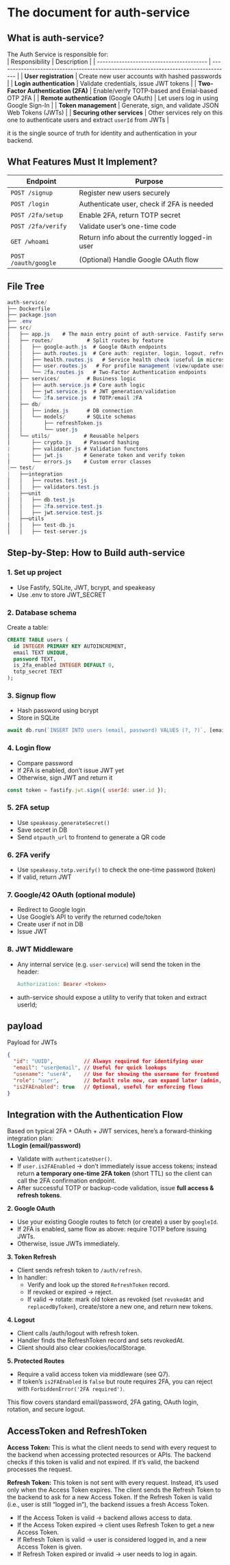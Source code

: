 # The document for auth-service

## What is auth-service?
The Auth Service is responsible for: <br>
| Responsibility                           | Description                                                                          |
| ---------------------------------------- | ------------------------------------------------------------------------------------ |
| **User registration**                    | Create new user accounts with hashed passwords                                       |
| **Login authentication**                 | Validate credentials, issue JWT tokens                                               |
| **Two-Factor Authentication (2FA)**      | Enable/verify TOTP-based and Emial-based OTP 2FA                         |
| **Remote authentication** (Google OAuth) | Let users log in using Google Sign-In                                                |
| **Token management**                     | Generate, sign, and validate JSON Web Tokens (JWTs)                                  |
| **Securing other services**              | Other services rely on this one to authenticate users and extract `userId` from JWTs |

it is the single source of truth for identity and authentication in your backend.

## What Features Must It Implement?
| Endpoint               | Purpose                                        |
| ---------------------- | ---------------------------------------------- |
| `POST /signup`         | Register new users securely                    |
| `POST /login`          | Authenticate user, check if 2FA is needed      |
| `POST /2fa/setup`      | Enable 2FA, return TOTP secret                 |
| `POST /2fa/verify`     | Validate user’s one-time code                  |
| `GET /whoami`          | Return info about the currently logged-in user |
| `POST /oauth/google`   | (Optional) Handle Google OAuth flow            |

## File Tree
```csharp
auth-service/
├── Dockerfile
├── package.json
├── .env
├── src/
│   ├── app.js    # The main entry point of auth-service. Fastify server setup + plugin registration
│   ├── routes/           # Split routes by feature
│   │   ├── google-auth.js  # Google OAuth endpoints
│   │   ├── auth.routes.js  # Core auth: register, login, logout, refresh token
│   │   ├── health.routes.js   # Service health check (useful in microservices)
│   │   ├── user.routes.js   # For profile management (view/update user info)
│   │   └── 2fa.routes.js   # Two-Factor Authentication endpoints
│   ├── services/         # Business logic
│   │   ├── auth.service.js # Core auth logic
│   │   ├── jwt.service.js  # JWT generation/validation
│   │   └── 2fa.service.js  # TOTP/email 2FA
│   ├── db/
│   │   ├── index.js      # DB connection
│   │   └── models/       # SQLite schemas
│   │       ├── refreshToken.js
│   │       └── user.js
│   └── utils/           # Reusable helpers
│       ├── crypto.js    # Password hashing
|       ├── validator.js # Validation functons
|       ├── jwt.js       # Generate token and verify token
│       └── errors.js    # Custom error classes
|── test/
|   ├──integration
│   │   ├── routes.test.js
│   │   ├── validators.test.js
|   ├──unit
│   │   ├── db.test.js
│   │   ├── 2fa.service.test.js
│   │   ├── jwt.service.test.js
|   ├──utils
│   │   ├── test-db.js
│   │   ├── test-server.js
```
## Step-by-Step: How to Build auth-service

### 1. Set up project
- Use Fastify, SQLite, JWT, bcrypt, and speakeasy<br>
- Use .env to store JWT_SECRET<br>

### 2. Database schema
Create a table:
```sql
CREATE TABLE users (
  id INTEGER PRIMARY KEY AUTOINCREMENT,
  email TEXT UNIQUE,
  password TEXT,
  is_2fa_enabled INTEGER DEFAULT 0,
  totp_secret TEXT
);
```
### 3. Signup flow
- Hash password using bcrypt<br>
- Store in SQLite<br>
```js
await db.run(`INSERT INTO users (email, password) VALUES (?, ?)`, [email, hashedPw])
```
### 4. Login flow
- Compare password<br>
- If 2FA is enabled, don’t issue JWT yet<br>
- Otherwise, sign JWT and return it<br>
```js
const token = fastify.jwt.sign({ userId: user.id });
```
### 5. 2FA setup
- Use `speakeasy.generateSecret()`<br>
- Save secret in DB<br>
- Send `otpauth_url` to frontend to generate a QR code<br>

### 6. 2FA verify
- Use `speakeasy.totp.verify()` to check the one-time password (token)<br>
- If valid, return JWT<br>

### 7. Google/42 OAuth (optional module)
- Redirect to Google login<br>
- Use Google’s API to verify the returned code/token<br>
- Create user if not in DB<br>
- Issue JWT<br>

### 8. JWT Middleware
- Any internal service (e.g. `user-service`) will send the token in the header:<br>
  ```makefile
  Authorization: Bearer <token>
  ```
- auth-service should expose a utility to verify that token and extract userId;<br>

## payload
Payload for JWTs
```json
{
  "id": "UUID",          // Always required for identifying user
  "email": "user@email", // Useful for quick lookups
  "usename": "userA",    // Use for showing the username for frontend
  "role": "user",        // Default role now, can expand later (admin, mod, etc.)
  "is2FAEnabled": true   // Optional, useful for enforcing flows
}
```

## Integration with the Authentication Flow
Based on typical 2FA + OAuth + JWT services, here’s a forward-thinking integration plan:<br>
**1.Login (email/password)**<br>
  - Validate with `authenticateUser()`.<br>
  - If `user.is2FAEnabled` → don’t immediately issue access tokens; instead return **a temporary one-time 2FA token** (short TTL) so the client can call the 2FA confirmation endpoint.<br>
  - After successful TOTP or backup-code validation, issue **full access & refresh tokens**.<br>

**2. Google OAuth**<br>
  - Use your existing Google routes to fetch (or create) a user by `googleId`.<br>
  - If 2FA is enabled, same flow as above: require TOTP before issuing JWTs.<br>
  - Otherwise, issue JWTs immediately.<br>

**3. Token Refresh**<br>
  - Client sends refresh token to `/auth/refresh`.<br>
  - In handler:<br>
    - Verify and look up the stored `RefreshToken` record.<br>
    - If revoked or expired → reject.<br>
    - If valid → rotate: mark old token as revoked (set `revokedAt` and `replacedByToken`), create/store a new one, and return new tokens.<br>

**4. Logout**<br>
  - Client calls /auth/logout with refresh token.<br>
  - Handler finds the RefreshToken record and sets revokedAt.<br>
  - Client should also clear cookies/localStorage.<br>

**5. Protected Routes**<br>
  - Require a valid access token via middleware (see Q7).<br>
  - If token’s `is2FAEnabled` is `false` but route requires 2FA, you can reject with `ForbiddenError('2FA required')`.<br>

This flow covers standard email/password, 2FA gating, OAuth login, rotation, and secure logout.<br>

## AccessToken and RefreshToken
**Access Token:**
This is what the client needs to send with every request to the backend when accessing protected resources or APIs. The backend checks if this token is valid and not expired. If it’s valid, the backend processes the request.<br>

**Refresh Token:**
This token is not sent with every request. Instead, it’s used only when the Access Token expires. The client sends the Refresh Token to the backend to ask for a new Access Token. If the Refresh Token is valid (i.e., user is still “logged in”), the backend issues a fresh Access Token.<br>

- If the Access Token is valid → backend allows access to data.
- If the Access Token expired → client uses Refresh Token to get a new Access Token.
- If Refresh Token is valid → user is considered logged in, and a new Access Token is given.
- If Refresh Token expired or invalid → user needs to log in again.
